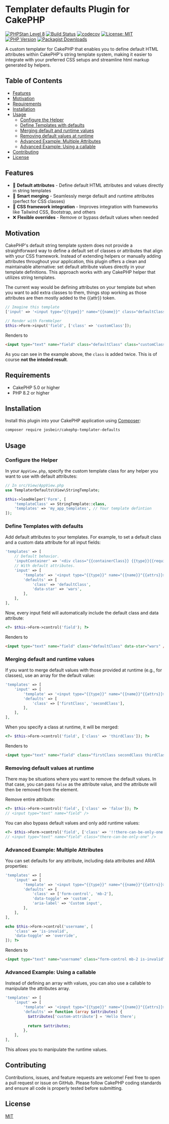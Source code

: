 
# Templater defaults Plugin for CakePHP

[![PHPStan Level 8](https://img.shields.io/badge/PHPStan-level%208-brightgreen)](https://github.com/josbeir/cakephp-templater-defaults)
[![Build Status](https://github.com/josbeir/cakephp-templater-defaults/actions/workflows/ci.yml/badge.svg)](https://github.com/josbeir/cakephp-latte-view/actions)
[![codecov](https://codecov.io/gh/josbeir/cakephp-templater-defaults/graph/badge.svg?token=EYUO9IRM9F)](https://codecov.io/gh/josbeir/cakephp-templater-defaults)
[![License: MIT](https://img.shields.io/badge/License-MIT-yellow.svg)](https://opensource.org/licenses/MIT)
[![PHP Version](https://img.shields.io/badge/php-8.2%2B-blue.svg)](https://www.php.net/releases/8.2/en.php)
[![Packagist Downloads](https://img.shields.io/packagist/dt/josbeir/cakephp-templater-defaults)](https://packagist.org/packages/josbeir/cakephp-templater-defaults)

A custom templater for CakePHP that enables you to define default HTML attributes within CakePHP's string template system, making it easier to integrate with your preferred CSS setups and streamline html markup generated by helpers.

## Table of Contents

- [Features](#features)
- [Motivation](#motivation)
- [Requirements](#requirements)
- [Installation](#installation)
- [Usage](#usage)
    - [Configure the Helper](#configure-the-helper)
    - [Define Templates with defaults](#define-templates-with-defaults)
    - [Merging default and runtime values](#merging-default-and-runtime-values)
    - [Removing default values at runtime](#removing-default-values-at-runtime)
    - [Advanced Example: Multiple Attributes](#advanced-example-multiple-attributes)
    - [Advanced Example: Using a callable](#advanced-example-using-a-callable)
- [Contributing](#contributing)
- [License](#license)

## Features

- 🎯 **Default attributes** - Define default HTML attributes and values directly in string templates
- 🔄 **Smart merging** - Seamlessly merge default and runtime attributes (perfect for CSS classes)
- 🎨 **CSS framework integration** - Improves integration with frameworks like Tailwind CSS, Bootstrap, and others
- ❌ **Flexible overrides** - Remove or bypass default values when needed

## Motivation

CakePHP's default string template system does not provide a straightforward way to define a default set of classes or attributes that align with your CSS framework. Instead of extending helpers or manually adding attributes throughout your application, this plugin offers a clean and maintainable alternative: set default attribute values directly in your template definitions. This approach works with any CakePHP helper that utilizes string templates.

The current way would be defining attributes on your template but when you want to add extra classes to them, things stop working as those attributes are then mostly added to the {{attr}} token.

```php
// Imagine this template
['input' => '<input type="{{type}}" name="{{name}}" class="defaultClass" {{attrs}}>']

// Render with FormHelper
$this->Form->input('field', ['class' => 'customClass']);
```

Renders to

```html
<input type="text" name="field" class="defaultClass" class="customClass" />
```

As you can see in the example above, the `class` is added twice. This is of course **not the inteded result**.

## Requirements

- CakePHP 5.0 or higher
- PHP 8.2 or higher

## Installation

Install this plugin into your CakePHP application using [Composer](https://getcomposer.org):

```bash
composer require josbeir/cakephp-templater-defaults
```

## Usage

### Configure the Helper

In your `AppView.php`, specify the custom template class for any helper you want to use with default attributes:

```php
// In src/View/AppView.php
use TemplaterDefaults\View\StringTemplate;

$this->loadHelper('Form', [
    'templateClass' => StringTemplate::class,
    'templates' => 'my_app_templates', // Your template defintion
]);
```

### Define Templates with defaults

Add default attributes to your templates. For example, to set a default class and a custom data attribute for all input fields:

```php
'templates' => [
    // Default behavior.
    'inputContainer' => '<div class="{{containerClass}} {{type}}{{required}}">{{content}}</div>',
    // With default attributes.
    'input' => [
        'template' => '<input type="{{type}}" name="{{name}}"{{attrs}}>',
        'defaults' => [
            'class' => 'defaultClass',
            'data-star' => 'wars',
        ],
    ],
],
```

Now, every input field will automatically include the default class and data attribute:

```php
<?= $this->Form->control('field'); ?>
```

Renders to

```html
<input type="text" name="field" class="defaultClass" data-star="wars" />
```

### Merging default and runtime values

If you want to merge default values with those provided at runtime (e.g., for classes), use an array for the default value:

```php
'templates' => [
    'input' => [
        'template' => '<input type="{{type}}" name="{{name}}"{{attrs}}>',
        'defaults' => [
            'class' => ['firstClass', 'secondClass'],
        ],
    ],
],
```

When you specify a class at runtime, it will be merged:

```php
<?= $this->Form->control('field', ['class' => 'thirdClass']); ?>
```

Renders to

```html
<input type="text" name="field" class="firstClass secondClass thirdClass" />
```

### Removing default values at runtime

There may be situations where you want to remove the default values. In that case, you can pass `false` as the attribute value, and the attribute will then be removed from the element.

Remove entire attribute:

```php
<?= $this->Form->control('field', ['class' => 'false']); ?>
// <input type="text" name="field" />
```

You can also bypass default values and only add runtime values:

```php
<?= $this->Form->control('field', ['class' => '!!there-can-be-only-one']); ?>
// <input type="text" name="field" class="there-can-be-only-one" />
```


### Advanced Example: Multiple Attributes

You can set defaults for any attribute, including data attributes and ARIA properties:

```php
'templates' => [
    'input' => [
        'template' => '<input type="{{type}}" name="{{name}}"{{attrs}}>',
        'defaults' => [
            'class' => ['form-control', 'mb-2'],
            'data-toggle' => 'custom',
            'aria-label' => 'Custom input',
        ],
    ],
],
```

```php
echo $this->Form->control('username', [
    'class' => 'is-invalid',
    'data-toggle' => 'override',
]); ?>
```

Renders to

```html
<input type="text" name="username" class="form-control mb-2 is-invalid" data-toggle="override" aria-label="Custom input" />
```

### Advanced Example: Using a callable

Instead of defining an array with values, you can also use a callable to manipulate the attributes array.

```php
'templates' => [
    'input' => [
        'template' => '<input type="{{type}}" name="{{name}}"{{attrs}}>',
        'defaults' => function (array $attributes) {
          $attributes['custom-attribute'] = 'Hello there';
          
          return $attributes;
        },
    ],
],
```

This allows you to manipulate the runtime values.

## Contributing

Contributions, issues, and feature requests are welcome! Feel free to open a pull request or issue on GitHub. Please follow CakePHP coding standards and ensure all code is properly tested before submitting.

## License

[MIT](LICENSE.md)

